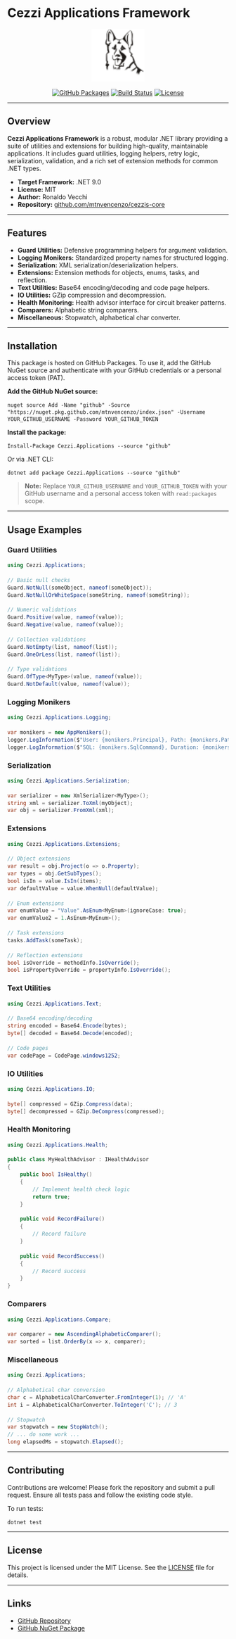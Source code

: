 # Cezzi Applications Framework

<p align="center">
  <img src="src/Cezzi.Applications/.pack/cezzi-applications.png" alt="Cezzi Applications Logo" width="120" />
</p>

<p align="center">
  <a href="https://github.com/mtnvencenzo/cezzis-core/pkgs/nuget/Cezzi.Applications"><img src="https://img.shields.io/badge/GitHub%20Packages-Cezzi.Applications-blue?logo=github" alt="GitHub Packages"></a>
  <a href="https://github.com/mtnvencenzo/cezzis-core/actions/workflows/cezzi-applications-cicd.yaml"><img src="https://github.com/mtnvencenzo/cezzis-core/actions/workflows/cezzi-applications-cicd.yaml/badge.svg" alt="Build Status"></a>
  <a href="https://opensource.org/licenses/MIT"><img src="https://img.shields.io/badge/license-MIT-blue.svg" alt="License"></a>
</p>

---

## Overview

**Cezzi Applications Framework** is a robust, modular .NET library providing a suite of utilities and extensions for building high-quality, maintainable applications. It includes guard utilities, logging helpers, retry logic, serialization, validation, and a rich set of extension methods for common .NET types.

- **Target Framework:** .NET 9.0
- **License:** MIT
- **Author:** Ronaldo Vecchi
- **Repository:** [github.com/mtnvencenzo/cezzis-core](https://github.com/mtnvencenzo/cezzis-core)

---

## Features

- **Guard Utilities:** Defensive programming helpers for argument validation.
- **Logging Monikers:** Standardized property names for structured logging.
- **Serialization:** XML serialization/deserialization helpers.
- **Extensions:** Extension methods for objects, enums, tasks, and reflection.
- **Text Utilities:** Base64 encoding/decoding and code page helpers.
- **IO Utilities:** GZip compression and decompression.
- **Health Monitoring:** Health advisor interface for circuit breaker patterns.
- **Comparers:** Alphabetic string comparers.
- **Miscellaneous:** Stopwatch, alphabetical char converter.

---

## Installation

This package is hosted on GitHub Packages. To use it, add the GitHub NuGet source and authenticate with your GitHub credentials or a personal access token (PAT).

**Add the GitHub NuGet source:**

```shell
nuget source Add -Name "github" -Source "https://nuget.pkg.github.com/mtnvencenzo/index.json" -Username YOUR_GITHUB_USERNAME -Password YOUR_GITHUB_TOKEN
```

**Install the package:**

```shell
Install-Package Cezzi.Applications --source "github"
```

Or via .NET CLI:

```shell
dotnet add package Cezzi.Applications --source "github"
```

> **Note:** Replace `YOUR_GITHUB_USERNAME` and `YOUR_GITHUB_TOKEN` with your GitHub username and a personal access token with `read:packages` scope.

---

## Usage Examples

### Guard Utilities
```csharp
using Cezzi.Applications;

// Basic null checks
Guard.NotNull(someObject, nameof(someObject));
Guard.NotNullOrWhiteSpace(someString, nameof(someString));

// Numeric validations
Guard.Positive(value, nameof(value));
Guard.Negative(value, nameof(value));

// Collection validations
Guard.NotEmpty(list, nameof(list));
Guard.OneOrLess(list, nameof(list));

// Type validations
Guard.OfType<MyType>(value, nameof(value));
Guard.NotDefault(value, nameof(value));
```

### Logging Monikers
```csharp
using Cezzi.Applications.Logging;

var monikers = new AppMonikers();
logger.LogInformation($"User: {monikers.Principal}, Path: {monikers.Path}");
logger.LogInformation($"SQL: {monikers.SqlCommand}, Duration: {monikers.SqlDuration}");
```

### Serialization
```csharp
using Cezzi.Applications.Serialization;

var serializer = new XmlSerializer<MyType>();
string xml = serializer.ToXml(myObject);
var obj = serializer.FromXml(xml);
```

### Extensions
```csharp
using Cezzi.Applications.Extensions;

// Object extensions
var result = obj.Project(o => o.Property);
var types = obj.GetSubTypes();
bool isIn = value.IsIn(items);
var defaultValue = value.WhenNull(defaultValue);

// Enum extensions
var enumValue = "Value".AsEnum<MyEnum>(ignoreCase: true);
var enumValue2 = 1.AsEnum<MyEnum>();

// Task extensions
tasks.AddTask(someTask);

// Reflection extensions
bool isOverride = methodInfo.IsOverride();
bool isPropertyOverride = propertyInfo.IsOverride();
```

### Text Utilities
```csharp
using Cezzi.Applications.Text;

// Base64 encoding/decoding
string encoded = Base64.Encode(bytes);
byte[] decoded = Base64.Decode(encoded);

// Code pages
var codePage = CodePage.windows1252;
```

### IO Utilities
```csharp
using Cezzi.Applications.IO;

byte[] compressed = GZip.Compress(data);
byte[] decompressed = GZip.DeCompress(compressed);
```

### Health Monitoring
```csharp
using Cezzi.Applications.Health;

public class MyHealthAdvisor : IHealthAdvisor
{
    public bool IsHealthy()
    {
        // Implement health check logic
        return true;
    }

    public void RecordFailure()
    {
        // Record failure
    }

    public void RecordSuccess()
    {
        // Record success
    }
}
```

### Comparers
```csharp
using Cezzi.Applications.Compare;

var comparer = new AscendingAlphabeticComparer();
var sorted = list.OrderBy(x => x, comparer);
```

### Miscellaneous
```csharp
using Cezzi.Applications;

// Alphabetical char conversion
char c = AlphabeticalCharConverter.FromInteger(1); // 'A'
int i = AlphabeticalCharConverter.ToInteger('C'); // 3

// Stopwatch
var stopwatch = new StopWatch();
// ... do some work ...
long elapsedMs = stopwatch.Elapsed();
```

---

## Contributing

Contributions are welcome! Please fork the repository and submit a pull request. Ensure all tests pass and follow the existing code style.

To run tests:
```shell
dotnet test
```

---

## License

This project is licensed under the MIT License. See the [LICENSE](../LICENSE) file for details.

---

## Links
- [GitHub Repository](https://github.com/mtnvencenzo/cezzis-core)
- [GitHub NuGet Package](https://github.com/mtnvencenzo/cezzis-core/pkgs/nuget/Cezzi.Applications)
